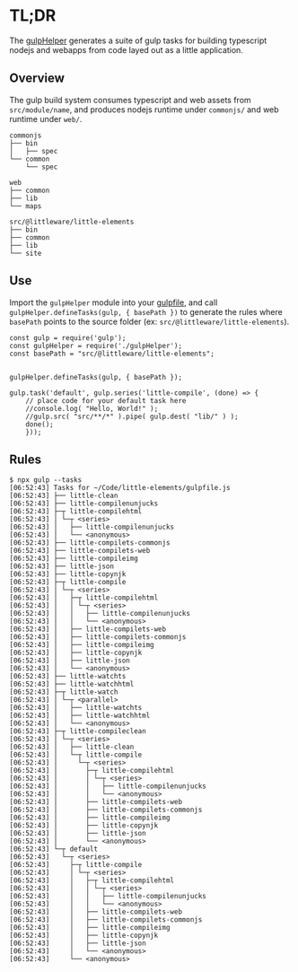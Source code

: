 # TL;DR

The [gulpHelper](../gulpHelper.js) generates  a suite of gulp tasks for building typescript nodejs and webapps from code layed out as a little application.

## Overview

The gulp build system consumes typescript and web assets from `src/module/name`, and produces nodejs runtime under `commonjs/` and web runtime under `web/`.

```
commonjs
├── bin
│   ├── spec
└── common
    └── spec
```
```
web
├── common
├── lib
└── maps
```
```
src/@littleware/little-elements
├── bin
├── common
├── lib
└── site
```

## Use

Import the `gulpHelper` module into your [gulpfile](../gulpfile.js), and call `gulpHelper.defineTasks(gulp, { basePath })` to generate the rules where `basePath` points to the source folder (ex: `src/@littleware/little-elements`).

```
const gulp = require('gulp');
const gulpHelper = require('./gulpHelper');
const basePath = "src/@littleware/little-elements";


gulpHelper.defineTasks(gulp, { basePath });

gulp.task('default', gulp.series('little-compile', (done) => {
    // place code for your default task here
    //console.log( "Hello, World!" );
    //gulp.src( "src/**/*" ).pipe( gulp.dest( "lib/" ) );
    done();
    }));
```

## Rules

```
$ npx gulp --tasks
[06:52:43] Tasks for ~/Code/little-elements/gulpfile.js
[06:52:43] ├── little-clean
[06:52:43] ├── little-compilenunjucks
[06:52:43] ├─┬ little-compilehtml
[06:52:43] │ └─┬ <series>
[06:52:43] │   ├── little-compilenunjucks
[06:52:43] │   └── <anonymous>
[06:52:43] ├── little-compilets-commonjs
[06:52:43] ├── little-compilets-web
[06:52:43] ├── little-compileimg
[06:52:43] ├── little-json
[06:52:43] ├── little-copynjk
[06:52:43] ├─┬ little-compile
[06:52:43] │ └─┬ <series>
[06:52:43] │   ├─┬ little-compilehtml
[06:52:43] │   │ └─┬ <series>
[06:52:43] │   │   ├── little-compilenunjucks
[06:52:43] │   │   └── <anonymous>
[06:52:43] │   ├── little-compilets-web
[06:52:43] │   ├── little-compilets-commonjs
[06:52:43] │   ├── little-compileimg
[06:52:43] │   ├── little-copynjk
[06:52:43] │   ├── little-json
[06:52:43] │   └── <anonymous>
[06:52:43] ├── little-watchts
[06:52:43] ├── little-watchhtml
[06:52:43] ├─┬ little-watch
[06:52:43] │ └─┬ <parallel>
[06:52:43] │   ├── little-watchts
[06:52:43] │   ├── little-watchhtml
[06:52:43] │   └── <anonymous>
[06:52:43] ├─┬ little-compileclean
[06:52:43] │ └─┬ <series>
[06:52:43] │   ├── little-clean
[06:52:43] │   └─┬ little-compile
[06:52:43] │     └─┬ <series>
[06:52:43] │       ├─┬ little-compilehtml
[06:52:43] │       │ └─┬ <series>
[06:52:43] │       │   ├── little-compilenunjucks
[06:52:43] │       │   └── <anonymous>
[06:52:43] │       ├── little-compilets-web
[06:52:43] │       ├── little-compilets-commonjs
[06:52:43] │       ├── little-compileimg
[06:52:43] │       ├── little-copynjk
[06:52:43] │       ├── little-json
[06:52:43] │       └── <anonymous>
[06:52:43] └─┬ default
[06:52:43]   └─┬ <series>
[06:52:43]     ├─┬ little-compile
[06:52:43]     │ └─┬ <series>
[06:52:43]     │   ├─┬ little-compilehtml
[06:52:43]     │   │ └─┬ <series>
[06:52:43]     │   │   ├── little-compilenunjucks
[06:52:43]     │   │   └── <anonymous>
[06:52:43]     │   ├── little-compilets-web
[06:52:43]     │   ├── little-compilets-commonjs
[06:52:43]     │   ├── little-compileimg
[06:52:43]     │   ├── little-copynjk
[06:52:43]     │   ├── little-json
[06:52:43]     │   └── <anonymous>
[06:52:43]     └── <anonymous>
```
